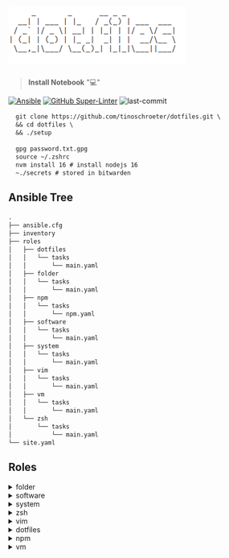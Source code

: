 # ![dotfile](dotfile.png)


> **Install Notebook** ":computer:"

[![Ansible](https://img.shields.io/badge/Ansible-blue.svg)](https://github.com/ansible/ansible)
[![GitHub Super-Linter](https://github.com/tinoschroeter/dotfiles/workflows/Lint%20Code%20Base/badge.svg)](https://github.com/tinoschroeter/dotfiles/actions/workflows/linter.yml)
![last-commit](https://img.shields.io/github/last-commit/tinoschroeter/dotfiles.svg?style=flat)

```shell
  git clone https://github.com/tinoschroeter/dotfiles.git \
  && cd dotfiles \
  && ./setup

  gpg password.txt.gpg
  source ~/.zshrc
  nvm install 16 # install nodejs 16
  ~./secrets # stored in bitwarden
```



## Ansible Tree

```shell
.
├── ansible.cfg
├── inventory
├── roles
│   ├── dotfiles
│   │   └── tasks
│   │       └── main.yaml
│   ├── folder
│   │   └── tasks
│   │       └── main.yaml
│   ├── npm
│   │   └── tasks
│   │       └── npm.yaml
│   ├── software
│   │   └── tasks
│   │       └── main.yaml
│   ├── system
│   │   └── tasks
│   │       └── main.yaml
│   ├── vim
│   │   └── tasks
│   │       └── main.yaml
│   ├── vm
│   │   └── tasks
│   │       └── main.yaml
│   └── zsh
│       └── tasks
│           └── main.yaml
└── site.yaml

```

## Roles

<details>
  <summary>folder</summary>

* Setup [roles/folder/tasks/main.yaml](https://github.com/tinoschroeter/dotfiles/blob/master/playbook/roles/folder/tasks/main.yaml)
  * create folder structure

</details>

<details>
  <summary>software</summary>
  
* Setup [roles/software/tasks/main.yaml](https://github.com/tinoschroeter/dotfiles/blob/master/playbook/roles/software/tasks/main.yaml)
  * install docker
    * Install utility packages
    * Install aws cli
    * Install skaffold
    * Install kubectl
    * Install nvm (Node.js Version Manager)
    * Install Slack

</details>

<details>
  <summary>system</summary>

* Setup [roles/system/tasks/main.yaml](https://github.com/tinoschroeter/dotfiles/blob/master/playbook/roles/system/tasks/main.yaml)
  * Set timezone to Europe/Berlin

</details>

<details>
  <summary>zsh</summary>

* Setup [roles/zsh/tasks/main.yaml](https://github.com/tinoschroeter/dotfiles/blob/master/playbook/roles/zsh/tasks/main.yaml)
  * Install zsh
    * Install Oh My Zsh
    * setup some plugins

</details>

<details>
  <summary>vim</summary>

* Setup [roles/vim/tasks/main.yaml](https://github.com/tinoschroeter/dotfiles/blob/master/playbook/roles/vim/tasks/main.yaml)
  * Install vim
    * Setup vim plugins

</details>

<details>
  <summary>dotfiles</summary>

* Setup [roles/dotfiles/tasks/main.yaml](https://github.com/tinoschroeter/dotfiles/blob/master/playbook/roles/dotfiles/tasks/main.yaml)
  * put .zshrc in place
    * put .vimrc in place

</details>

<details>
  <summary>npm</summary>

* Setup [roles/npm/tasks/main.yaml](https://github.com/tinoschroeter/dotfiles/blob/master/playbook/roles/npm/tasks/main.yaml)
  * install global npm packages

</details>

<details>
  <summary>vm</summary>

* Setup [roles/vm/tasks/main.yaml](https://github.com/tinoschroeter/dotfiles/blob/master/playbook/roles/vm/tasks/main.yaml)
  * Install virtualbox
    * Install vagrant

</details>
